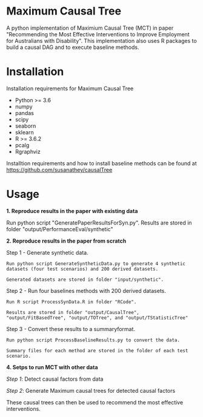# Maximum Causal Tree
A python implementation of Maximium Causal Tree (MCT) in paper "Recommending the Most Effective Interventions to Improve Employment for Australians with Disability". This implementation also uses R packages to build a causal DAG and to execute baseline methods.

# Installation
Installation requirements for Maximum Causal Tree

* Python >= 3.6
* numpy
* pandas
* scipy
* seaborn
* sklearn
* R >= 3.6.2
* pcalg
* Rgraphviz

Installtion requirements and how to install baseline methods can be found at https://github.com/susanathey/causalTree

# Usage

**1. Reproduce results in the paper with existing data**

Run python script "GeneratePaperResultsForSyn.py". Results are stored in folder "output/PerformanceEval/synthetic"

**2. Reproduce results in the paper from scratch**

Step 1 - Generate synthetic data.
    
    Run python script GenerateSyntheticData.py to generate 4 synthetic datasets (four test scenarios) and 200 derived datasets.
    
    Generated datasets are stored in folder "input/synthetic".
    
Step 2 - Run four baselines methods with 200 derived datasets.

    Run R script ProcessSynData.R in folder "RCode".
    
    Results are stored in folder "output/CausalTree", "output/FitBasedTree", "output/TOTree", and "output/TStatisticTree"

Step 3 - Convert these results to a summaryformat.

    Run python script ProcessBaselineResults.py to convert the data.
    
    Summary files for each method are stored in the folder of each test scenario. 



**4. Setps to run MCT with other data**

*Step 1*: Detect causal factors from data

*Step 2*: Generate Maximum causal trees for detected causal factors

These causal trees can then be used to recommend the most effective interventions.


